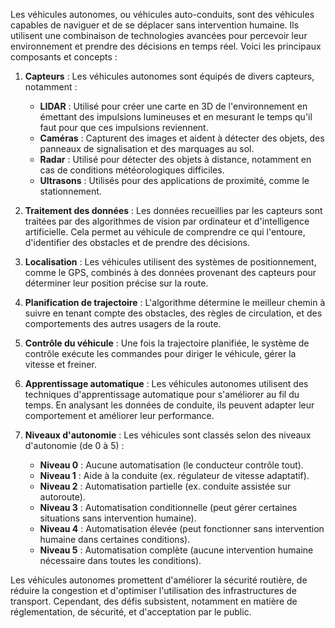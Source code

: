 Les véhicules autonomes, ou véhicules auto-conduits, sont des véhicules capables de naviguer et de se déplacer sans intervention humaine. Ils utilisent une combinaison de technologies avancées pour percevoir leur environnement et prendre des décisions en temps réel. Voici les principaux composants et concepts :

1. **Capteurs** : Les véhicules autonomes sont équipés de divers capteurs, notamment :
    - **LIDAR** : Utilisé pour créer une carte en 3D de l'environnement en émettant des impulsions lumineuses et en mesurant le temps qu'il faut pour que ces impulsions reviennent.
    - **Caméras** : Capturent des images et aident à détecter des objets, des panneaux de signalisation et des marquages au sol.
    - **Radar** : Utilisé pour détecter des objets à distance, notamment en cas de conditions météorologiques difficiles.
    - **Ultrasons** : Utilisés pour des applications de proximité, comme le stationnement.
    
2. **Traitement des données** : Les données recueillies par les capteurs sont traitées par des algorithmes de vision par ordinateur et d'intelligence artificielle. Cela permet au véhicule de comprendre ce qui l'entoure, d'identifier des obstacles et de prendre des décisions.
    
3. **Localisation** : Les véhicules utilisent des systèmes de positionnement, comme le GPS, combinés à des données provenant des capteurs pour déterminer leur position précise sur la route.
    
4. **Planification de trajectoire** : L'algorithme détermine le meilleur chemin à suivre en tenant compte des obstacles, des règles de circulation, et des comportements des autres usagers de la route.
    
5. **Contrôle du véhicule** : Une fois la trajectoire planifiée, le système de contrôle exécute les commandes pour diriger le véhicule, gérer la vitesse et freiner.
    
6. **Apprentissage automatique** : Les véhicules autonomes utilisent des techniques d'apprentissage automatique pour s'améliorer au fil du temps. En analysant les données de conduite, ils peuvent adapter leur comportement et améliorer leur performance.
    
7. **Niveaux d'autonomie** : Les véhicules sont classés selon des niveaux d'autonomie (de 0 à 5) :
    - **Niveau 0** : Aucune automatisation (le conducteur contrôle tout).
    - **Niveau 1** : Aide à la conduite (ex. régulateur de vitesse adaptatif).
    - **Niveau 2** : Automatisation partielle (ex. conduite assistée sur autoroute).
    - **Niveau 3** : Automatisation conditionnelle (peut gérer certaines situations sans intervention humaine).
    - **Niveau 4** : Automatisation élevée (peut fonctionner sans intervention humaine dans certaines conditions).
    - **Niveau 5** : Automatisation complète (aucune intervention humaine nécessaire dans toutes les conditions).

Les véhicules autonomes promettent d'améliorer la sécurité routière, de réduire la congestion et d'optimiser l'utilisation des infrastructures de transport. Cependant, des défis subsistent, notamment en matière de réglementation, de sécurité, et d'acceptation par le public.